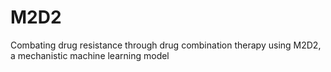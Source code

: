 # M2D2

Combating drug resistance through drug combination therapy using M2D2, a mechanistic machine learning model
